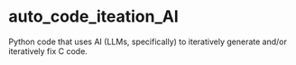 # auto_code_iteation_AI
Python code that uses AI (LLMs, specifically) to iteratively generate and/or iteratively fix C code.
